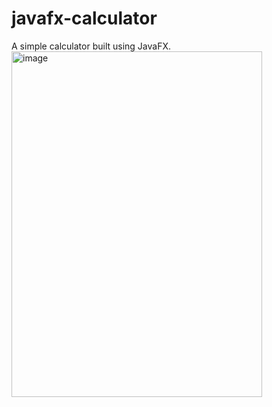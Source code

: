 # javafx-calculator
A simple calculator built using JavaFX.
<img width="401" height="553" alt="image" src="https://github.com/user-attachments/assets/8feffb86-3bd4-422a-9a1a-e535d498ff2a" />
